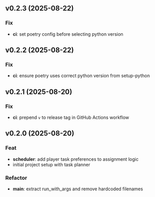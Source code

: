 ## v0.2.3 (2025-08-22)

### Fix

- **ci**: set poetry config before selecting python version

## v0.2.2 (2025-08-22)

### Fix

- **ci**: ensure poetry uses correct python version from setup-python

## v0.2.1 (2025-08-20)

### Fix

- **ci**: prepend `v` to release tag in GitHub Actions workflow

## v0.2.0 (2025-08-20)

### Feat

- **scheduler**: add player task preferences to assignment logic
- initial project setup with task planner

### Refactor

- **main**: extract run_with_args and remove hardcoded filenames

